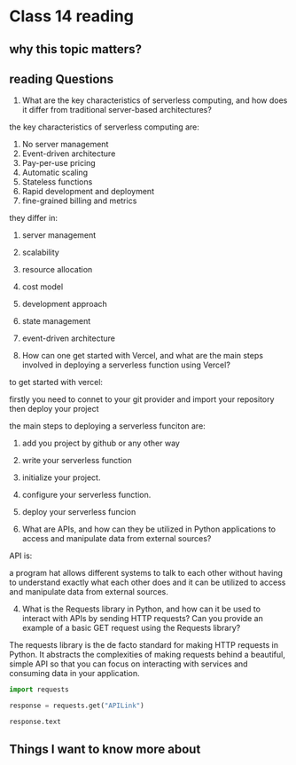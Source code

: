 # Class 14 reading

## why this topic matters?


## reading Questions

1. What are the key characteristics of serverless computing, and how does it differ from traditional server-based architectures?

the key characteristics of serverless computing are:

1. No server management
2. Event-driven architecture
3. Pay-per-use pricing
4. Automatic scaling
5. Stateless functions
6. Rapid development and deployment
7. fine-grained billing and metrics

they differ in:

1. server management
2. scalability
3. resource allocation
4. cost model
5. development approach
6. state management
7. event-driven architecture

2. How can one get started with Vercel, and what are the main steps involved in deploying a serverless function using Vercel?

to get started with vercel:

firstly you need to connet to your git provider and import your repository then deploy your project

the main steps to deploying a serverless funciton are:

1. add you project by github or any other way
2. write your serverless function
3. initialize your project.
4. configure your serverless function.
5. deploy your serverless funcion

3. What are APIs, and how can they be utilized in Python applications to access and manipulate data from external sources?

API is:

a program hat allows different systems to talk to each other without having to understand exactly what each other does and it can be utilized to access and manipulate data from external sources.

4. What is the Requests library in Python, and how can it be used to interact with APIs by sending HTTP requests? Can you provide an example of a basic GET request using the Requests library?

The requests library is the de facto standard for making HTTP requests in Python. It abstracts the complexities of making requests behind a beautiful, simple API so that you can focus on interacting with services and consuming data in your application.

```python
import requests

response = requests.get("APILink")

response.text
```


## Things I want to know more about